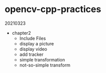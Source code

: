 # opencv-cpp-practices
20210323
- chapter2
  - Include Files
  - display a picture
  - display video
  - add tracker
  - simple transformation
  - not-so-simple transform

